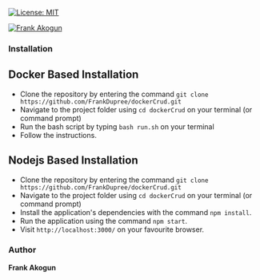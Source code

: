 [![License: MIT](https://img.shields.io/badge/License-MIT-yellow.svg)](https://opensource.org/licenses/MIT)

[![Frank Akogun](https://user-images.githubusercontent.com/8538930/34250871-7f349ada-e63e-11e7-8711-25a653059270.png)](http://codeniro.com)


### Installation

## Docker Based Installation
* Clone the repository by entering the command `git clone https://github.com/FrankDupree/dockerCrud.git`
* Navigate to the project folder using `cd dockerCrud` on your terminal (or command prompt)
* Run the bash script by typing `bash run.sh` on your terminal
* Follow the instructions.

## Nodejs Based Installation
* Clone the repository by entering the command `git clone https://github.com/FrankDupree/dockerCrud.git`
* Navigate to the project folder using `cd dockerCrud` on your terminal (or command prompt)
* Install the application's dependencies with the command `npm install`.
* Run the application using the command `npm start`.
* Visit `http://localhost:3000/` on your favourite browser.

### Author
**Frank Akogun**
